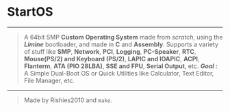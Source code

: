 # StartOS
---
> A 64bit SMP **Custom Operating System** made from _scratch_, using the ***Limine*** bootloader, and made in **C** and **Assembly**.
> Supports a variety of stuff like **SMP**, **Network**, **PCI**, **Logging**, **PC-Speaker**, **RTC**, **Mouse(PS/2) and Keyboard (PS/2)**, **LAPIC and IOAPIC**, **ACPI**, **Flanterm**, **ATA (PIO 28LBA)**, **SSE and FPU**, **Serial Output**, etc.
> ***Goal :*** A Simple Dual-Boot OS or Quick Utilities like Calculator, Text Editor, File Manager, etc.
---
> Made by Rishies2010 and `make`.
